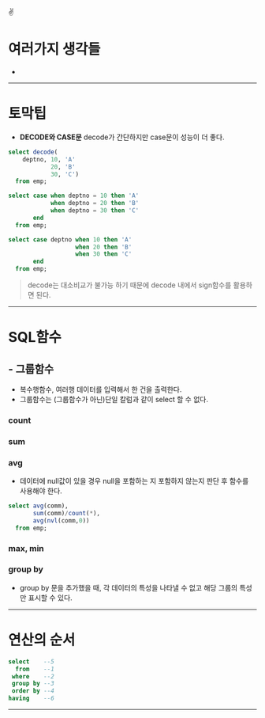 :v:
# 여러가지 생각들


- 

---
# 토막팁
- **DECODE와 CASE문**
decode가 간단하지만 case문이 성능이 더 좋다.

```sql
select decode(
    deptno, 10, 'A'
            20, 'B'
            30, 'C')
  from emp;
  ```

```sql
select case when deptno = 10 then 'A'
            when deptno = 20 then 'B'
            when deptno = 30 then 'C'
       end
  from emp;
  ```

```sql
select case deptno when 10 then 'A'
                   when 20 then 'B'
                   when 30 then 'C'
       end
  from emp;
  ```

> decode는 대소비교가 불가능 하기 때문에 decode 내에서 sign함수를 활용하면 된다.
---
# SQL함수
## - 그룹함수
- 복수행함수, 여러행 데이터를 입력해서 한 건을 출력한다.
- 그룹함수는 (그룹함수가 아닌)단일 칼럼과 같이 select 할 수 없다.
### count
### sum
### avg
- 데이터에 null값이 있을 경우 null을 포함하는 지 포함하지 않는지 판단 후 함수를 사용해야 한다.
```sql
select avg(comm),
       sum(comm)/count(*),
       avg(nvl(comm,0))
  from emp;
  ```

### max, min
### group by
- group by 문을 추가했을 때, 각 데이터의 특성을 나타낼 수 없고 해당 그룹의 특성만 표시할 수 있다.
---

# 연산의 순서
```sql
select    --5
  from    --1
 where    --2
 group by --3
 order by --4
having    --6
```
---